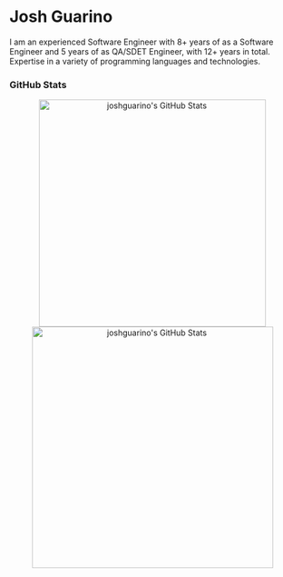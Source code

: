 # Josh Guarino
I am an experienced Software Engineer with 8+ years of as a Software Engineer and 5 years of as QA/SDET Engineer, with 12+
years in total. Expertise in a variety of programming languages and technologies.
### GitHub Stats

<div align="center">
   <img width="400" src="https://github-readme-stats.vercel.app/api?username=joshguarino&theme=dracula&show_icons=true&hide_border=true&count_private=true" alt="joshguarino's GitHub Stats" />
   <img width="425" src="https://github-readme-streak-stats-joshguarinos-projects.vercel.app?user=joshguarino&theme=dracula&hide_border=true" alt="joshguarino's GitHub Stats" />
</div>

<!--
**JoshGuarino/joshguarino** is a ✨ _special_ ✨ repository because its `README.md` (this file) appears on your GitHub profile.

Here are some ideas to get you started:

- 🔭 I’m currently working on ...
- 🌱 I’m currently learning ...
- 👯 I’m looking to collaborate on ...
- 🤔 I’m looking for help with ...
- 💬 Ask me about ...
- 📫 How to reach me: ...
- 😄 Pronouns: ...
- ⚡ Fun fact: ...
-->
